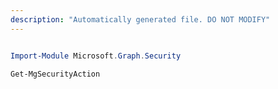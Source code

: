 ```yaml
---
description: "Automatically generated file. DO NOT MODIFY"
---
```


```powershell

Import-Module Microsoft.Graph.Security

Get-MgSecurityAction

```